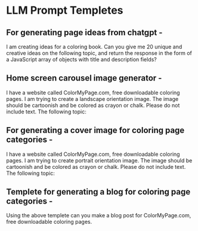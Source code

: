 # LLM Prompt Templetes

## For generating page ideas from chatgpt -

I am creating ideas for a coloring book. Can you give me 20 unique and creative ideas on the following topic, and return the response in the form of a JavaScript array of objects with title and description fields?

## Home screen carousel image generator -

I have a website called ColorMyPage.com, free downloadable coloring pages. I am trying to create a landscape orientation image. The image should be cartoonish and be colored as crayon or chalk. Please do not include text. The following topic: 

## For generating a cover image for coloring page categories -

I have a website called ColorMyPage.com, free downloadable coloring pages. I am trying to create portrait orientation image. The image should be cartoonish and be colored as crayon or chalk. Please do not include text. The following topic: 

## Templete for generating a blog for coloring page categories -



Using the above templete can you make a blog post for ColorMyPage.com, free downloadable coloring pages.
